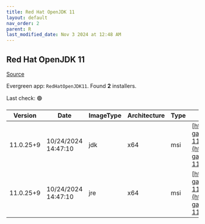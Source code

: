 ```yaml
---
title: Red Hat OpenJDK 11
layout: default
nav_order: 2
parent: R
last_modified_date: Nov 3 2024 at 12:48 AM
---
```


## Red Hat OpenJDK 11

[Source](https://developers.redhat.com/products/openjdk/overview)

Evergreen app: `RedHatOpenJDK11`. Found **2** installers.

Last check: 🟢

| Version   | Date                | ImageType | Architecture | Type | URI                                                                                                                                                                                                                                                                            |
| --------- | ------------------- | --------- | ------------ | ---- | ------------------------------------------------------------------------------------------------------------------------------------------------------------------------------------------------------------------------------------------------------------------------------ |
| 11.0.25+9 | 10/24/2024 14:47:10 | jdk       | x64          | msi  | [https://developers.redhat.com/content-gateway/file/pub/openjdk/adoptium/October_2024/java-11-openjdk-11.0.25.0.9-1.win.jdk.x86_64.msi](https://developers.redhat.com/content-gateway/file/pub/openjdk/adoptium/October_2024/java-11-openjdk-11.0.25.0.9-1.win.jdk.x86_64.msi) |
| 11.0.25+9 | 10/24/2024 14:47:10 | jre       | x64          | msi  | [https://developers.redhat.com/content-gateway/file/pub/openjdk/adoptium/October_2024/java-11-openjdk-11.0.25.0.9-1.win.jre.x86_64.msi](https://developers.redhat.com/content-gateway/file/pub/openjdk/adoptium/October_2024/java-11-openjdk-11.0.25.0.9-1.win.jre.x86_64.msi) |
